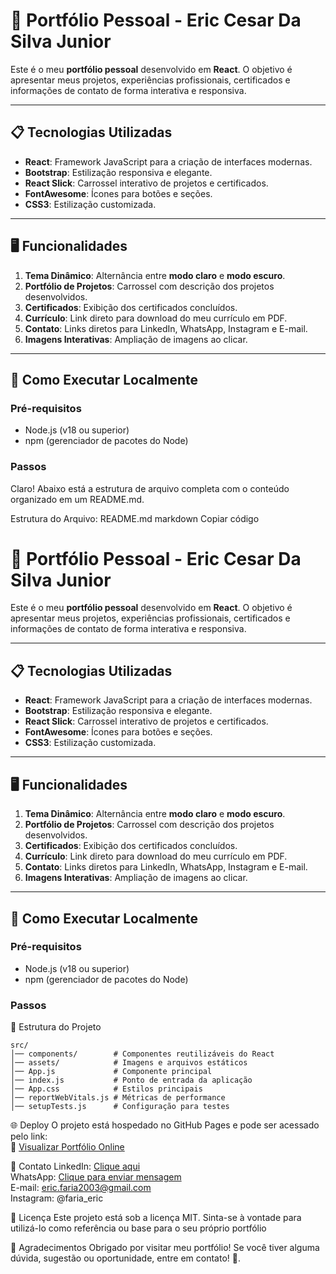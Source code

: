 # 🚀 Portfólio Pessoal - Eric Cesar Da Silva Junior

Este é o meu **portfólio pessoal** desenvolvido em **React**. O objetivo é apresentar meus projetos, experiências profissionais, certificados e informações de contato de forma interativa e responsiva.

---

## 📋 Tecnologias Utilizadas

- **React**: Framework JavaScript para a criação de interfaces modernas.
- **Bootstrap**: Estilização responsiva e elegante.
- **React Slick**: Carrossel interativo de projetos e certificados.
- **FontAwesome**: Ícones para botões e seções.
- **CSS3**: Estilização customizada.

---

## 🖥️ Funcionalidades

1. **Tema Dinâmico**: Alternância entre **modo claro** e **modo escuro**.
2. **Portfólio de Projetos**: Carrossel com descrição dos projetos desenvolvidos.
3. **Certificados**: Exibição dos certificados concluídos.
4. **Currículo**: Link direto para download do meu currículo em PDF.
5. **Contato**: Links diretos para LinkedIn, WhatsApp, Instagram e E-mail.
6. **Imagens Interativas**: Ampliação de imagens ao clicar.

---

## 🎯 Como Executar Localmente

### Pré-requisitos

- Node.js (v18 ou superior)
- npm (gerenciador de pacotes do Node)

### Passos


Claro! Abaixo está a estrutura de arquivo completa com o conteúdo organizado em um README.md.

Estrutura do Arquivo: README.md
markdown
Copiar código
# 🚀 Portfólio Pessoal - Eric Cesar Da Silva Junior

Este é o meu **portfólio pessoal** desenvolvido em **React**. O objetivo é apresentar meus projetos, experiências profissionais, certificados e informações de contato de forma interativa e responsiva.

---

## 📋 Tecnologias Utilizadas

- **React**: Framework JavaScript para a criação de interfaces modernas.
- **Bootstrap**: Estilização responsiva e elegante.
- **React Slick**: Carrossel interativo de projetos e certificados.
- **FontAwesome**: Ícones para botões e seções.
- **CSS3**: Estilização customizada.

---

## 🖥️ Funcionalidades

1. **Tema Dinâmico**: Alternância entre **modo claro** e **modo escuro**.
2. **Portfólio de Projetos**: Carrossel com descrição dos projetos desenvolvidos.
3. **Certificados**: Exibição dos certificados concluídos.
4. **Currículo**: Link direto para download do meu currículo em PDF.
5. **Contato**: Links diretos para LinkedIn, WhatsApp, Instagram e E-mail.
6. **Imagens Interativas**: Ampliação de imagens ao clicar.

---

## 🎯 Como Executar Localmente

### Pré-requisitos

- Node.js (v18 ou superior)
- npm (gerenciador de pacotes do Node)

### Passos

📂 Estrutura do Projeto

    src/
    │── components/        # Componentes reutilizáveis do React
    │── assets/            # Imagens e arquivos estáticos
    │── App.js             # Componente principal
    │── index.js           # Ponto de entrada da aplicação
    │── App.css            # Estilos principais
    │── reportWebVitals.js # Métricas de performance
    │── setupTests.js      # Configuração para testes

🌐 Deploy
    O projeto está hospedado no GitHub Pages e pode ser acessado pelo link: <br>
    🔗  <a href="https://ericfnl1.github.io/Portifolio1/"> Visualizar Portfólio Online </a> <br>

📧 Contato
    LinkedIn: <a href="linkedin.com/in/ericf12">Clique aqui </a>  <br>
    WhatsApp: <a href="https://api.whatsapp.com/send/?phone=19983224023&text&type=phone_number&app_absent=0">Clique para enviar mensagem </a> <br>
    E-mail: eric.faria2003@gmail.com <br>
    Instagram: @faria_eric <br>

📜 Licença
    Este projeto está sob a licença MIT. Sinta-se à vontade para utilizá-lo como referência ou base para o seu próprio portfólio

🎉 Agradecimentos
    Obrigado por visitar meu portfólio! Se você tiver alguma dúvida, sugestão ou oportunidade, entre em contato! 🚀.

